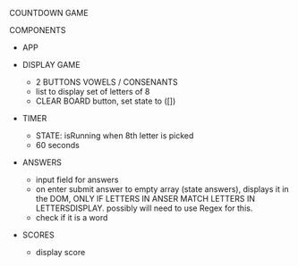COUNTDOWN GAME

COMPONENTS

- APP
- DISPLAY GAME

  - 2 BUTTONS VOWELS / CONSENANTS
  - list to display set of letters of 8
  - CLEAR BOARD button, set state to ([])

- TIMER

  - STATE: isRunning when 8th letter is picked
  - 60 seconds

- ANSWERS

  - input field for answers
  - on enter submit answer to empty array (state answers), displays it in the DOM, ONLY IF LETTERS IN ANSER MATCH LETTERS IN LETTERSDISPLAY. possibly will need to use Regex for this.
  - check if it is a word

- SCORES
  - display score
